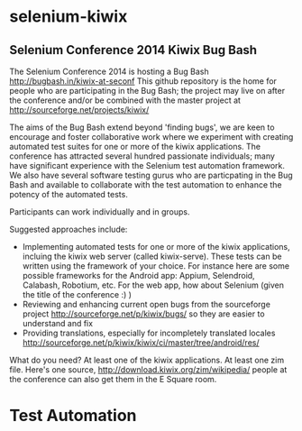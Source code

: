selenium-kiwix
==============

Selenium Conference 2014 Kiwix Bug Bash
---------------------------------------
The Selenium Conference 2014 is hosting a Bug Bash http://bugbash.in/kiwix-at-seconf This github repository is the home for people who are participating in the Bug Bash; the project may live on after the conference and/or be combined with the master project at http://sourceforge.net/projects/kiwix/

The aims of the Bug Bash extend beyond 'finding bugs', we are keen to encourage and foster collaborative work where we experiment with creating automated test suites for one or more of the kiwix applications. The conference has attracted several hundred passionate individuals; many have significant experience with the Selenium test automation framework. We also have several software testing gurus who are particpating in the Bug Bash and available to collaborate with the test automation to enhance the potency of the automated tests.

Participants can work individually and in groups. 

Suggested approaches include: 
   * Implementing automated tests for one or more of the kiwix applications, incluing the kiwix web server (called kiwix-serve). These tests can be written using the framework of your choice. For instance here are some possible frameworks for the Android app: Appium, Selendroid, Calabash, Robotium, etc. For the web app, how about Selenium (given the title of the conference :) )
   * Reviewing and enhancing current open bugs from the sourceforge project http://sourceforge.net/p/kiwix/bugs/ so they are easier to understand and fix
   * Providing translations, especially for incompletely translated locales http://sourceforge.net/p/kiwix/kiwix/ci/master/tree/android/res/

What do you need?
At least one of the kiwix applications. 
At least one zim file. Here's one source, http://download.kiwix.org/zim/wikipedia/ people at the conference can also get them in the E Square room.

Test Automation
===============







